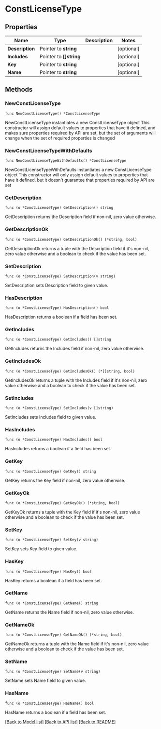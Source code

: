# ConstLicenseType

## Properties

Name | Type | Description | Notes
------------ | ------------- | ------------- | -------------
**Description** | Pointer to **string** |  | [optional] 
**Includes** | Pointer to **[]string** |  | [optional] 
**Key** | Pointer to **string** |  | [optional] 
**Name** | Pointer to **string** |  | [optional] 

## Methods

### NewConstLicenseType

`func NewConstLicenseType() *ConstLicenseType`

NewConstLicenseType instantiates a new ConstLicenseType object
This constructor will assign default values to properties that have it defined,
and makes sure properties required by API are set, but the set of arguments
will change when the set of required properties is changed

### NewConstLicenseTypeWithDefaults

`func NewConstLicenseTypeWithDefaults() *ConstLicenseType`

NewConstLicenseTypeWithDefaults instantiates a new ConstLicenseType object
This constructor will only assign default values to properties that have it defined,
but it doesn't guarantee that properties required by API are set

### GetDescription

`func (o *ConstLicenseType) GetDescription() string`

GetDescription returns the Description field if non-nil, zero value otherwise.

### GetDescriptionOk

`func (o *ConstLicenseType) GetDescriptionOk() (*string, bool)`

GetDescriptionOk returns a tuple with the Description field if it's non-nil, zero value otherwise
and a boolean to check if the value has been set.

### SetDescription

`func (o *ConstLicenseType) SetDescription(v string)`

SetDescription sets Description field to given value.

### HasDescription

`func (o *ConstLicenseType) HasDescription() bool`

HasDescription returns a boolean if a field has been set.

### GetIncludes

`func (o *ConstLicenseType) GetIncludes() []string`

GetIncludes returns the Includes field if non-nil, zero value otherwise.

### GetIncludesOk

`func (o *ConstLicenseType) GetIncludesOk() (*[]string, bool)`

GetIncludesOk returns a tuple with the Includes field if it's non-nil, zero value otherwise
and a boolean to check if the value has been set.

### SetIncludes

`func (o *ConstLicenseType) SetIncludes(v []string)`

SetIncludes sets Includes field to given value.

### HasIncludes

`func (o *ConstLicenseType) HasIncludes() bool`

HasIncludes returns a boolean if a field has been set.

### GetKey

`func (o *ConstLicenseType) GetKey() string`

GetKey returns the Key field if non-nil, zero value otherwise.

### GetKeyOk

`func (o *ConstLicenseType) GetKeyOk() (*string, bool)`

GetKeyOk returns a tuple with the Key field if it's non-nil, zero value otherwise
and a boolean to check if the value has been set.

### SetKey

`func (o *ConstLicenseType) SetKey(v string)`

SetKey sets Key field to given value.

### HasKey

`func (o *ConstLicenseType) HasKey() bool`

HasKey returns a boolean if a field has been set.

### GetName

`func (o *ConstLicenseType) GetName() string`

GetName returns the Name field if non-nil, zero value otherwise.

### GetNameOk

`func (o *ConstLicenseType) GetNameOk() (*string, bool)`

GetNameOk returns a tuple with the Name field if it's non-nil, zero value otherwise
and a boolean to check if the value has been set.

### SetName

`func (o *ConstLicenseType) SetName(v string)`

SetName sets Name field to given value.

### HasName

`func (o *ConstLicenseType) HasName() bool`

HasName returns a boolean if a field has been set.


[[Back to Model list]](../README.md#documentation-for-models) [[Back to API list]](../README.md#documentation-for-api-endpoints) [[Back to README]](../README.md)


